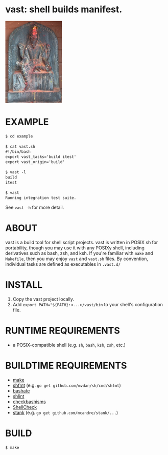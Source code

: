 # vast: shell builds manifest.

![Vishvakarma the all-architect](https://raw.githubusercontent.com/mcandre/vast/master/vast.jpg)

# EXAMPLE

```console
$ cd example

$ cat vast.sh
#!/bin/bash
export vast_tasks='build itest'
export vast_origin='build'

$ vast -l
build
itest

$ vast
Running integration test suite.
```

See `vast -h` for more detail.

# ABOUT

vast is a build tool for shell script projects. vast is written in POSIX sh for portability, though you may use it with any POSIXy shell, including derivatives such as bash, zsh, and ksh. If you're familiar with `make` and `Makefile`, then you may enjoy `vast` and `vast.sh` files. By convention, individual tasks are defined as executables in `.vast.d/`

# INSTALL

1. Copy the vast project locally.
2. Add `export PATH="${PATH}:<...>/vast/bin` to your shell's configuration file.

# RUNTIME REQUIREMENTS

* a POSIX-compatible shell (e.g. `sh`, `bash`, `ksh`, `zsh`, etc.)

# BUILDTIME REQUIREMENTS

* [make](https://www.gnu.org/software/make/)
* [shfmt](https://github.com/mvdan/sh) (e.g. `go get github.com/mvdan/sh/cmd/shfmt`)
* [bashate](https://pypi.python.org/pypi/bashate/0.5.1)
* [shlint](https://rubygems.org/gems/shlint)
* [checkbashisms](https://sourceforge.net/projects/checkbaskisms/)
* [ShellCheck](https://hackage.haskell.org/package/ShellCheck)
* [stank](https://github.com/mcandre/stank) (e.g. `go get github.com/mcandre/stank/...`)

# BUILD

```console
$ make
```
